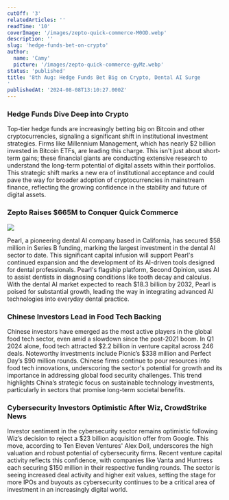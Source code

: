 ```yaml
---
cutOff: '3'
relatedArticles: ''
readTime: '10'
coverImage: '/images/zepto-quick-commerce-M0OD.webp'
description: ''
slug: 'hedge-funds-bet-on-crypto'
author:
  name: 'Camy'
  picture: '/images/zepto-quick-commerce-gyMz.webp'
status: 'published'
title: '8th Aug: Hedge Funds Bet Big on Crypto, Dental AI Surge
'
publishedAt: '2024-08-08T13:10:27.000Z'
---
```


### Hedge Funds Dive Deep into Crypto

Top-tier hedge funds are increasingly betting big on Bitcoin and other cryptocurrencies, signaling a significant shift in institutional investment strategies. Firms like Millennium Management, which has nearly $2 billion invested in Bitcoin ETFs, are leading this charge. This isn't just about short-term gains; these financial giants are conducting extensive research to understand the long-term potential of digital assets within their portfolios. This strategic shift marks a new era of institutional acceptance and could pave the way for broader adoption of cryptocurrencies in mainstream finance, reflecting the growing confidence in the stability and future of digital assets.

### **Zepto Raises $665M to Conquer Quick Commerce**

![](/images/zepto-quick-commerce-MyMj.webp)

Pearl, a pioneering dental AI company based in California, has secured $58 million in Series B funding, marking the largest investment in the dental AI sector to date. This significant capital infusion will support Pearl's continued expansion and the development of its AI-driven tools designed for dental professionals. Pearl's flagship platform, Second Opinion, uses AI to assist dentists in diagnosing conditions like tooth decay and calculus. With the dental AI market expected to reach $18.3 billion by 2032, Pearl is poised for substantial growth, leading the way in integrating advanced AI technologies into everyday dental practice.

### Chinese Investors Lead in Food Tech Backing

Chinese investors have emerged as the most active players in the global food tech sector, even amid a slowdown since the post-2021 boom. In Q1 2024 alone, food tech attracted $2.2 billion in venture capital across 246 deals. Noteworthy investments include Picnic’s $338 million and Perfect Day’s $90 million rounds. Chinese firms continue to pour resources into food tech innovations, underscoring the sector's potential for growth and its importance in addressing global food security challenges. This trend highlights China’s strategic focus on sustainable technology investments, particularly in sectors that promise long-term societal benefits.

### **Cybersecurity Investors Optimistic After Wiz, CrowdStrike News**

Investor sentiment in the cybersecurity sector remains optimistic following Wiz’s decision to reject a $23 billion acquisition offer from Google. This move, according to Ten Eleven Ventures' Alex Doll, underscores the high valuation and robust potential of cybersecurity firms. Recent venture capital activity reflects this confidence, with companies like Vanta and Huntress each securing $150 million in their respective funding rounds. The sector is seeing increased deal activity and higher exit values, setting the stage for more IPOs and buyouts as cybersecurity continues to be a critical area of investment in an increasingly digital world.